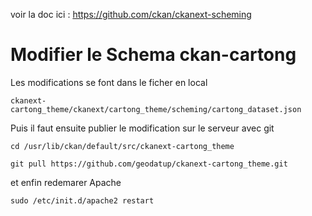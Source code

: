 voir la doc ici :
https://github.com/ckan/ckanext-scheming


# Modifier le Schema ckan-cartong

Les modifications se font dans le ficher en local

```
ckanext-cartong_theme/ckanext/cartong_theme/scheming/cartong_dataset.json
```

Puis il faut ensuite publier le modification sur le serveur avec git

```
cd /usr/lib/ckan/default/src/ckanext-cartong_theme

git pull https://github.com/geodatup/ckanext-cartong_theme.git

```

et enfin redemarer Apache
```
sudo /etc/init.d/apache2 restart

```

